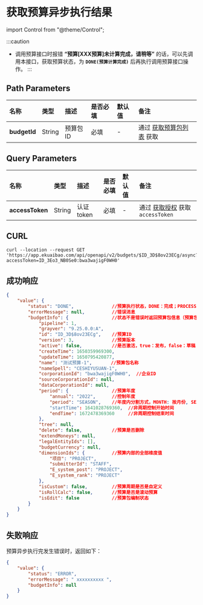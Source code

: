# 获取预算异步执行结果

import Control from "@theme/Control";

<Control
method="GET"
url="/api/openapi/v2/budgets/$`budgetId`/async"
/>

:::caution
- 调用预算接口时报错 **“预算[XXX预算]未计算完成，请稍等”** 的话，可以先调用本接口，获取预算状态，为 **`DONE(预算计算完成)`** 后再执行调用预算接口操作。
:::

## Path Parameters

| 名称 | 类型 | 描述 | 是否必填 | 默认值 | 备注 |
| :--- | :--- | :--- | :--- |:--- | :--- |
| **budgetId** | String | 预算包ID | 必填 | - | 通过 [获取预算包列表](/docs/open-api/budget/get-budget-list) 获取 |

## Query Parameters

| 名称 | 类型 | 描述 | 是否必填 | 默认值 | 备注 |
| :--- | :--- | :--- | :--- |:--- | :--- |
| **accessToken** | String | 认证token | 必填 | - | 通过 [获取授权](/docs/open-api/getting-started/auth) 获取 `accessToken` |

## CURL
```shell
curl --location --request GET 'https://app.ekuaibao.com/api/openapi/v2/budgets/$ID_3D$8ov23ECg/async?accessToken=ID_3Eo3_NB0Se0:bwa3wajigF0WH0'
```

## 成功响应
```json
{
    "value": {
        "status": "DONE",              //预算执行状态，DONE：完成；PROCESSING：计算中；ERROR：上次执行错误
        "errorMessage": null,          //错误消息
        "budgetInfo": {                //状态不是错误时返回预算包信息（预算包信息，同“获取预算包详细信息”接口）
            "pipeline": 1,
            "grayver": "9.25.0.0:A",
            "id": "ID_3D$8ov23ECg",    //预算ID
            "version": 3,              //预算版本
            "active": false,           //是否激活，true：发布，false：草稿
            "createTime": 1650359969300,
            "updateTime": 1650795420877,
            "name": "测试预算-1",       //预算包名称
            "nameSpell": "CESHIYUSUAN-1",
            "corporationId": "bwa3wajigF0WH0",  //企业ID
            "sourceCorporationId": null,
            "dataCorporationId": null,
            "period": {                //预算年度
                "annual": "2022",      //控制年度
                "period": "SEASON",    //年度内分割方式，MONTH: 按月份, SEASON: 按季度, HALF_YEAR: 半年, YEAR: 整年, null: 非周期控制
                "startTime": 1641028769360,  //非周期控制开始时间
                "endTime": 1672478369360     //非周期控制结束时间
            },
            "tree": null,
            "delete": false,           //预算是否删除
            "extendMoneys": null,
            "legalEntityIds": [],
            "budgetCurrency": null,
            "dimensionIds": {          //预算内部的全部维度值
                "项目": "PROJECT",
                "submitterId": "STAFF",
                "E_system_post": "PROJECT",
                "E_system_rank": "PROJECT"
            },
            "isCustom": false,         //预算周期是否是自定义
            "isRollCalc": false,       //预算是否是滚动预算
            "isEdit": false            //预算包编制状态
        }
    }
}
```

## 失败响应
预算异步执行完发生错误时，返回如下：
```json
{
    "value": {
        "status": "ERROR",
        "errorMessage": " xxxxxxxxxx ",
        "budgetInfo": null
    }
}
```

